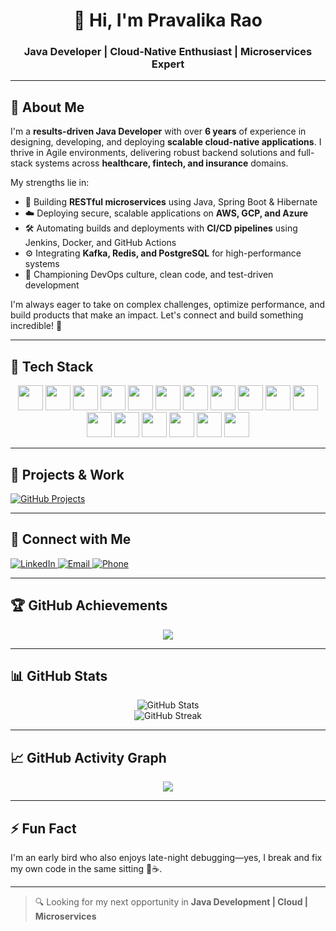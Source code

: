 <h1 align="center">👋 Hi, I'm Pravalika Rao</h1>
<h3 align="center">Java Developer | Cloud-Native Enthusiast | Microservices Expert</h3>

---

## 🧠 About Me

I'm a **results-driven Java Developer** with over **6 years** of experience in designing, developing, and deploying **scalable cloud-native applications**. I thrive in Agile environments, delivering robust backend solutions and full-stack systems across **healthcare, fintech, and insurance** domains.

My strengths lie in:

- 🔹 Building **RESTful microservices** using Java, Spring Boot & Hibernate  
- ☁️ Deploying secure, scalable applications on **AWS, GCP, and Azure**  
- 🛠️ Automating builds and deployments with **CI/CD pipelines** using Jenkins, Docker, and GitHub Actions  
- ⚙️ Integrating **Kafka, Redis, and PostgreSQL** for high-performance systems  
- 🎯 Championing DevOps culture, clean code, and test-driven development  

I'm always eager to take on complex challenges, optimize performance, and build products that make an impact. Let's connect and build something incredible! 🚀

---

## 🚀 Tech Stack

<div align="center">

<!-- Languages & Frameworks -->
<img src="https://techstack-generator.vercel.app/java-icon.svg" width="40" />
<img src="https://cdn.jsdelivr.net/gh/devicons/devicon/icons/spring/spring-original.svg" width="40" />
<img src="https://cdn.jsdelivr.net/gh/devicons/devicon/icons/react/react-original.svg" width="40" />
<img src="https://cdn.jsdelivr.net/gh/devicons/devicon/icons/hibernate/hibernate-plain.svg" width="40" />

<!-- Cloud & DevOps -->
<img src="https://techstack-generator.vercel.app/aws-icon.svg" width="40" /> 
<img src="https://cdn.jsdelivr.net/gh/devicons/devicon/icons/azure/azure-original.svg" width="40" />
<img src="https://cdn.jsdelivr.net/gh/devicons/devicon/icons/googlecloud/googlecloud-original.svg" width="40" />
<img src="https://techstack-generator.vercel.app/docker-icon.svg" width="40" />
<img src="https://cdn.jsdelivr.net/gh/devicons/devicon/icons/jenkins/jenkins-original.svg" width="40" />

<!-- Messaging & Streaming -->
<img src="https://cdn.jsdelivr.net/gh/devicons/devicon/icons/apachekafka/apachekafka-original-wordmark.svg" width="40" />

<!-- Databases -->
<img src="https://techstack-generator.vercel.app/mysql-icon.svg" width="40" />
<img src="https://cdn.jsdelivr.net/gh/devicons/devicon/icons/postgresql/postgresql-original.svg" width="40" />
<img src="https://cdn.jsdelivr.net/gh/devicons/devicon/icons/redis/redis-original.svg" width="40" />

<!-- Tools & IDEs -->
<img src="https://cdn.jsdelivr.net/gh/devicons/devicon/icons/postman/postman-original.svg" width="40" />
<img src="https://cdn.jsdelivr.net/gh/devicons/devicon/icons/swagger/swagger-original.svg" width="40" />
<img src="https://cdn.jsdelivr.net/gh/devicons/devicon/icons/intellij/intellij-original.svg" width="40" />
<img src="https://cdn.jsdelivr.net/gh/devicons/devicon/icons/git/git-original.svg" width="40" />

</div>

---

## 📂 Projects & Work

<p align="left">
  <a href="https://github.com/SonyKiran/Projects" target="_blank">
    <img src="https://img.shields.io/badge/GitHub-Projects-181717?style=for-the-badge&logo=github" alt="GitHub Projects" />
  </a>
</p>

---

## 🤝 Connect with Me

<p align="left">
  <a href="https://www.linkedin.com/in/pravalika-rao-396b3a217" target="_blank">
    <img src="https://img.shields.io/badge/LinkedIn-Pravalika%20Rao-blue?style=for-the-badge&logo=linkedin" alt="LinkedIn" />
  </a>

  <a href="mailto:pravalikarao50@gmail.com" target="_blank">
    <img src="https://img.shields.io/badge/Email-pravalikarao50@gmail.com-red?style=for-the-badge&logo=gmail" alt="Email" />
  </a>

  <a href="tel:+12164352019" target="_blank">
    <img src="https://img.shields.io/badge/Call-2164352019-darkgreen?style=for-the-badge&logo=phone" alt="Phone" />
  </a>
</p>

---

## 🏆 GitHub Achievements

<p align="center">
  <img src="https://github-profile-trophy.vercel.app/?username=PravalikaRao&theme=gruvbox&no-frame=true&row=2&column=3&margin-w=15&margin-h=15" />
</p>

---

## 📊 GitHub Stats

<div align="center">
  <img src="https://github-readme-stats.vercel.app/api?username=PravalikaRao&theme=midnight-purple&show_icons=true" alt="GitHub Stats" />
  <br/>
  <img src="https://streak-stats.demolab.com/?user=PravalikaRao&theme=midnight-purple" alt="GitHub Streak" />
</div>

---

## 📈 GitHub Activity Graph

<p align="center">
  <img src="https://github-readme-activity-graph.vercel.app/graph?username=PravalikaRao&theme=github-compact&area=true&color=9b59b6&line=9b59b6&point=c39bd3&bg_color=0d1117&custom_title=Pravalika%20Rao%20-%20Activity%20Graph" />
</p>

---

## ⚡ Fun Fact

I'm an early bird who also enjoys late-night debugging—yes, I break and fix my own code in the same sitting 🦉☕.

---

> 🔍 Looking for my next opportunity in **Java Development | Cloud | Microservices**
